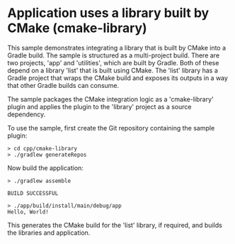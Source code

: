 # Application uses a library built by CMake (cmake-library)

This sample demonstrates integrating a library that is built by CMake into a Gradle build.
The sample is structured as a multi-project build.
There are two projects, 'app' and 'utilities', which are built by Gradle. Both of these depend on a library 'list' that is built using CMake.
The 'list' library has a Gradle project that wraps the CMake build and exposes its outputs in a way that other Gradle builds can consume.

The sample packages the CMake integration logic as a 'cmake-library' plugin and applies the plugin to the 'library' project as a source dependency.

To use the sample, first create the Git repository containing the sample plugin:

```
> cd cpp/cmake-library
> ./gradlew generateRepos
```

Now build the application:

```
> ./gradlew assemble

BUILD SUCCESSFUL

> ./app/build/install/main/debug/app
Hello, World!
```

This generates the CMake build for the 'list' library, if required, and builds the libraries and application.